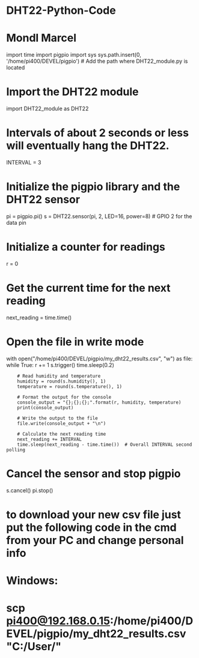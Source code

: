 # DHT22-Python-Code
# Mondl Marcel

import time
import pigpio
import sys
sys.path.insert(0, '/home/pi400/DEVEL/pigpio')  # Add the path where DHT22_module.py is located

# Import the DHT22 module
import DHT22_module as DHT22

# Intervals of about 2 seconds or less will eventually hang the DHT22.
INTERVAL = 3

# Initialize the pigpio library and the DHT22 sensor
pi = pigpio.pi()
s = DHT22.sensor(pi, 2, LED=16, power=8)  # GPIO 2 for the data pin

# Initialize a counter for readings
r = 0

# Get the current time for the next reading
next_reading = time.time()

# Open the file in write mode
with open("/home/pi400/DEVEL/pigpio/my_dht22_results.csv", "w") as file:
    while True:
        r += 1
        s.trigger()
        time.sleep(0.2)

        # Read humidity and temperature
        humidity = round(s.humidity(), 1)
        temperature = round(s.temperature(), 1)

        # Format the output for the console
        console_output = "{};{};{};".format(r, humidity, temperature)
        print(console_output)

        # Write the output to the file
        file.write(console_output + "\n")

        # Calculate the next reading time
        next_reading += INTERVAL
        time.sleep(next_reading - time.time())  # Overall INTERVAL second polling

# Cancel the sensor and stop pigpio
s.cancel()
pi.stop()

# to download your new csv file just put the following code in the cmd from your PC and change personal info

# Windows:
# scp pi400@192.168.0.15:/home/pi400/DEVEL/pigpio/my_dht22_results.csv "C:/User/" 
